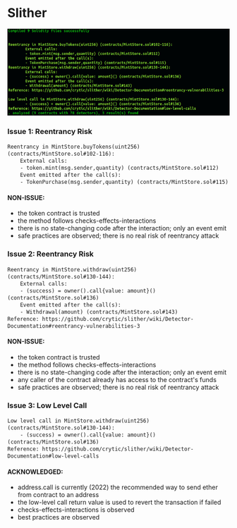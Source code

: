 # Slither 

![slither](slither.png) 

### Issue 1: Reentrancy Risk
```
Reentrancy in MintStore.buyTokens(uint256) (contracts/MintStore.sol#102-116):
	External calls:
	- token.mint(msg.sender,quantity) (contracts/MintStore.sol#112)
	Event emitted after the call(s):
	- TokenPurchase(msg.sender,quantity) (contracts/MintStore.sol#115)
```
#### NON-ISSUE: 
- the token contract is trusted 
- the method follows checks-effects-interactions 
- there is no state-changing code after the interaction; only an event emit 
- safe practices are observed; there is no real risk of reentrancy attack 

### Issue 2: Reentrancy Risk
```
Reentrancy in MintStore.withdraw(uint256) (contracts/MintStore.sol#130-144):
	External calls:
	- (success) = owner().call{value: amount}() (contracts/MintStore.sol#136)
	Event emitted after the call(s):
	- Withdrawal(amount) (contracts/MintStore.sol#143)
Reference: https://github.com/crytic/slither/wiki/Detector-Documentation#reentrancy-vulnerabilities-3
```
#### NON-ISSUE: 
- the token contract is trusted 
- the method follows checks-effects-interactions 
- there is no state-changing code after the interaction; only an event emit 
- any caller of the contract already has access to the contract's funds 
- safe practices are observed; there is no real risk of reentrancy attack 

### Issue 3: Low Level Call
```
Low level call in MintStore.withdraw(uint256) (contracts/MintStore.sol#130-144):
	- (success) = owner().call{value: amount}() (contracts/MintStore.sol#136)
Reference: https://github.com/crytic/slither/wiki/Detector-Documentation#low-level-calls
```
#### ACKNOWLEDGED: 
- address.call is currently (2022) the recommended way to send ether from contract to an address
- the low-level call return value is used to revert the transaction if failed 
- checks-effects-interactions is observed 
- best practices are observed
